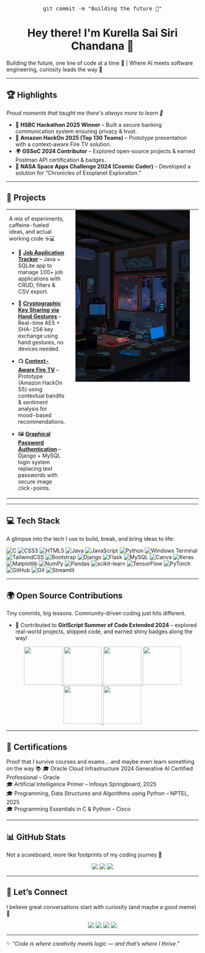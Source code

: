 
<div align="center">

<pre>git commit -m "Building the future 🚀"</pre>

# Hey there! I'm Kurella Sai Siri Chandana 👋

</div>

Building the future, one line of code at a time 🚀 | Where AI meets software engineering, curiosity leads the way 🌟

---


## 🏆 Highlights
*Proud moments that taught me there's always more to learn 🌱*

- 🥇 **HSBC Hackathon 2025 Winner** – Built a secure banking communication system ensuring privacy & trust.  
- 🚀 **Amazon HackOn 2025 (Top 130 Teams)** – Prototype presentation with a context-aware Fire TV solution.  
- 🌍 **GSSoC 2024 Contributor** – Explored open-source projects & earned Postman API certification & badges.  
- 🌌 **NASA Space Apps Challenge 2024 (Cosmic Coder)** – Developed a solution for “Chronicles of Exoplanet Exploration.”
---

##  🚀 Projects  


<table>
  <tr>
    <td valign="top">
      
A mix of experiments, caffeine-fueled ideas, and actual working code ☕💻
      
- 💼 [**Job Application Tracker**](https://github.com/SaiSiriChandana/dsa-using-java.git) – Java + SQLite app to manage 100+ job applications with CRUD, filters & CSV export.  

- 🔐 [**Cryptographic Key Sharing via Hand Gestures**](https://github.com/SaiSiriChandana/Cryptographic-Key-Sharing-via-Hand-Gesture-Recognition-Using-Computer-Vision.git) – Real-time AES + SHA-256 key exchange using hand gestures, no devices needed.  

- 📺 [**Context-Aware Fire TV**](https://github.com/SaiSiriChandana/Amazon-HackOn-Season-5-2025.git) – Prototype (Amazon HackOn S5) using contextual bandits & sentiment analysis for mood-based recommendations.  

- 🖼️ [**Graphical Password Authentication**](https://github.com/SaiSiriChandana/Graphical-Password-Authentication-System.git) – Django + MySQL login system replacing text passwords with secure image click-points.  

    </td>
    <td valign="top" width="320" style="padding-left: 20px;">
      <img src="banner.gif" width="300" alt="Storm Apartment GIF" />
    </td>
  </tr>
</table>

---


## 💻 Tech Stack

A glimpse into the tech I use to build, break, and bring ideas to life:

![C](https://img.shields.io/badge/c-%2300599C.svg?style=for-the-badge&logo=c&logoColor=white) ![CSS3](https://img.shields.io/badge/css3-%231572B6.svg?style=for-the-badge&logo=css3&logoColor=white) ![HTML5](https://img.shields.io/badge/html5-%23E34F26.svg?style=for-the-badge&logo=html5&logoColor=white) ![Java](https://img.shields.io/badge/java-%23ED8B00.svg?style=for-the-badge&logo=openjdk&logoColor=white) ![JavaScript](https://img.shields.io/badge/javascript-%23323330.svg?style=for-the-badge&logo=javascript&logoColor=%23F7DF1E) ![Python](https://img.shields.io/badge/python-3670A0?style=for-the-badge&logo=python&logoColor=ffdd54) ![Windows Terminal](https://img.shields.io/badge/Windows%20Terminal-%234D4D4D.svg?style=for-the-badge&logo=windows-terminal&logoColor=white) ![TailwindCSS](https://img.shields.io/badge/tailwindcss-%2338B2AC.svg?style=for-the-badge&logo=tailwind-css&logoColor=white) ![Bootstrap](https://img.shields.io/badge/bootstrap-%238511FA.svg?style=for-the-badge&logo=bootstrap&logoColor=white) ![Django](https://img.shields.io/badge/django-%23092E20.svg?style=for-the-badge&logo=django&logoColor=white) ![Flask](https://img.shields.io/badge/flask-%23000.svg?style=for-the-badge&logo=flask&logoColor=white) ![MySQL](https://img.shields.io/badge/mysql-4479A1.svg?style=for-the-badge&logo=mysql&logoColor=white) ![Canva](https://img.shields.io/badge/Canva-%2300C4CC.svg?style=for-the-badge&logo=Canva&logoColor=white) ![Keras](https://img.shields.io/badge/Keras-%23D00000.svg?style=for-the-badge&logo=Keras&logoColor=white) ![Matplotlib](https://img.shields.io/badge/Matplotlib-%23ffffff.svg?style=for-the-badge&logo=Matplotlib&logoColor=black) ![NumPy](https://img.shields.io/badge/numpy-%23013243.svg?style=for-the-badge&logo=numpy&logoColor=white) ![Pandas](https://img.shields.io/badge/pandas-%23150458.svg?style=for-the-badge&logo=pandas&logoColor=white) ![scikit-learn](https://img.shields.io/badge/scikit--learn-%23F7931E.svg?style=for-the-badge&logo=scikit-learn&logoColor=white) ![TensorFlow](https://img.shields.io/badge/TensorFlow-%23FF6F00.svg?style=for-the-badge&logo=TensorFlow&logoColor=white) ![PyTorch](https://img.shields.io/badge/PyTorch-%23EE4C2C.svg?style=for-the-badge&logo=PyTorch&logoColor=white) ![GitHub](https://img.shields.io/badge/github-%23121011.svg?style=for-the-badge&logo=github&logoColor=white) ![Git](https://img.shields.io/badge/git-%23F05033.svg?style=for-the-badge&logo=git&logoColor=white)
![Streamlit](https://img.shields.io/badge/streamlit-%23FF4B4B.svg?style=for-the-badge&logo=streamlit&logoColor=white)



---
## 🌍 Open Source Contributions  
Tiny commits, big lessons. Community-driven coding just hits different.
- 🚀 Contributed to **GirlScript Summer of Code Extended 2024** – explored real-world projects, shipped code, and earned shiny badges along the way!  


<div style='display:flex; align-items:center; gap: 10px;' align='center'><a href="https://gssoc.girlscript.tech/leaderboard">
<img src="https://raw.githubusercontent.com/GSSoC24/Postman-Challenge/main/docs/assets/Postman%20White.png" width="100px" height="100px" />
  <img src="https://raw.githubusercontent.com/GSSoC24/Postman-Challenge/main/docs/assets/1.png" width="100px" height="100px" />
  <img src="https://raw.githubusercontent.com/GSSoC24/Postman-Challenge/main/docs/assets/2.png" width="100px" height="100px" />
  <img src="https://raw.githubusercontent.com/GSSoC24/Postman-Challenge/main/docs/assets/3.png" width="100px" height="100px" />
  <img src="https://raw.githubusercontent.com/GSSoC24/Postman-Challenge/main/docs/assets/4.png" width="100px" height="100px" />
  <img src="https://raw.githubusercontent.com/GSSoC24/Postman-Challenge/main/docs/assets/5.png" width="100px" height="100px" />
 </a>
</div>

---
## 📜 Certifications  
Proof that I survive courses and exams… and maybe even learn something on the way 📚
🎓 Oracle Cloud Infrastructure 2024 Generative AI Certified Professional – Oracle  
🎓 Artificial Intelligence Primer – Infosys Springboard, 2025  
🎓 Programming, Data Structures and Algorithms using Python – NPTEL, 2025  
🎓 Programming Essentials in C & Python – Cisco  

---
## 📊 GitHub Stats

Not a scoreboard, more like footprints of my coding journey 👣
<p align="center">
  <img src="https://github-readme-stats.vercel.app/api?username=SaiSiriChandana&theme=dark&hide_border=false&count_private=false&show_icons=true" height="150"/>
  <img src="https://nirzak-streak-stats.vercel.app/?user=SaiSiriChandana&theme=dark&hide_border=false" height="150"/>
  <img src="https://github-readme-stats.vercel.app/api/top-langs/?username=SaiSiriChandana&theme=dark&hide_border=false&layout=compact" height="150"/>
</p>

---

## 🤝 Let’s Connect  
I believe great conversations start with curiosity (and maybe a good meme) 🤗
<p align="center">
  <a href="https://linkedin.com/in/kurella-sai-siri-chandana"><img src="https://img.shields.io/badge/LinkedIn-0077B5?logo=linkedin&logoColor=white"/></a>
  <a href="https://github.com/SaiSiriChandana"><img src="https://img.shields.io/badge/GitHub-181717?logo=github&logoColor=white"/></a>
  <a href="https://leetcode.com/u/SiriChandana_K/"><img src="https://img.shields.io/badge/LeetCode-FFA116?logo=leetcode&logoColor=white"/></a>
  <a href="https://stackoverflow.com/users/24223319"><img src="https://img.shields.io/badge/StackOverflow-F58025?logo=stackoverflow&logoColor=white"/></a>
</p>

---

✨ *“Code is where creativity meets logic — and that’s where I thrive.”*

<!-- Proudly created with GPRM ( https://gprm.itsvg.in ) -->
